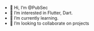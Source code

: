 - 👋 Hi, I’m @PubSec
- 👀 I’m interested in Flutter, Dart.
- 🌱 I’m currently learning.
- 💞️ I’m looking to collaborate on projects

<!---
PubSec/PubSec is a ✨ special ✨ repository because its `README.md` (this file) appears on your GitHub profile.
You can click the Preview link to take a look at your changes.
--->

